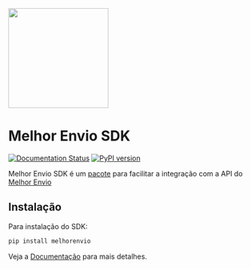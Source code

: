 <img src="https://melhorenvio-sdk.readthedocs.io/pt_BR/latest/assets/logo_azul.png" width="200">

# Melhor Envio SDK
[![Documentation Status](https://readthedocs.org/projects/melhorenvio-sdk/badge/?version=latest)](https://melhorenvio-sdk.readthedocs.io/pt_BR/latest/?badge=latest)
[![PyPI version](https://badge.fury.io/py/melhorenvio.svg)](https://badge.fury.io/py/melhorenvio)


Melhor Envio SDK é um [pacote](https://pypi.org/project/melhorenvio/) para facilitar a integração com a API do [Melhor Envio](https://melhorenvio.com.br/)

## Instalação

Para instalação do SDK:

```bash
pip install melhorenvio
```

Veja a [Documentação](https://melhorenvio-sdk.readthedocs.io/pt_BR/latest/) para mais detalhes.



